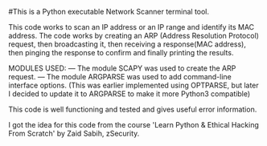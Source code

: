 #This is a Python executable Network Scanner terminal tool.

This code works to scan an IP address or an IP range and identify its MAC address.
The code works by creating an ARP (Address Resolution Protocol) request, then broadcasting it, then receiving a response(MAC address), then pinging the
response to confirm and finally printing the results.

MODULES USED:
— The module SCAPY was used to create the ARP request.
— The module ARGPARSE was used to add command-line interface options. (This was earlier implemented using OPTPARSE, but later I decided to update it to ARGPARSE to make it more Python3 compatible)

This code is well functioning and tested and gives useful error information.

I got the idea for this code from the course 'Learn Python & Ethical Hacking From Scratch' by Zaid Sabih, zSecurity.
